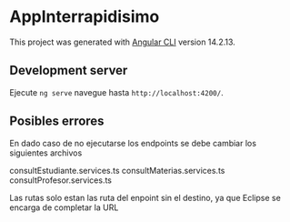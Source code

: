 # AppInterrapidisimo

This project was generated with [Angular CLI](https://github.com/angular/angular-cli) version 14.2.13.

## Development server

Ejecute `ng serve` navegue hasta `http://localhost:4200/`. 

## Posibles errores

En dado caso de no ejecutarse los endpoints se debe cambiar los siguientes archivos

consultEstudiante.services.ts
consultMaterias.services.ts
consultProfesor.services.ts

Las rutas solo estan las ruta del enpoint sin el destino, ya que Eclipse se encarga de completar la URL

